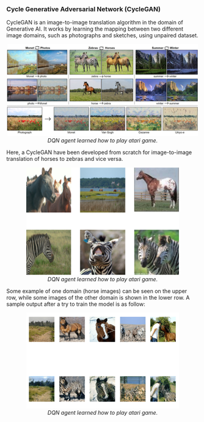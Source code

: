 
### Cycle Generative Adversarial Network (CycleGAN)

CycleGAN is an image-to-image translation algorithm in the domain of Generative AI. It works by learning the mapping between two different image domains, such as photographs and sketches, using unpaired dataset.

<p align="center">
    <img src="doc/Contex_to_contex.jfif" alt="Figure1" width="500"/>
    <br>
    <em>DQN agent learned how to play atari game.</em>
</p>


Here, a CycleGAN have been developed from scratch for image-to-image translation of horses to zebras and vice versa.

<p align="center">
    <img src="doc/Sample_data.png" alt="Figure2" width="400"/>
    <br>
    <em>DQN agent learned how to play atari game.</em>
</p>

Some example of one domain (horse images) can be seen on the upper row, while some images of the other domain is shown in the lower row. A sample output after a try to train the model is as follow:  

<p align="center">
    <img src="doc/Output.png" alt="Figure3" width="400"/>
    <br>
    <em>DQN agent learned how to play atari game.</em>
</p>
